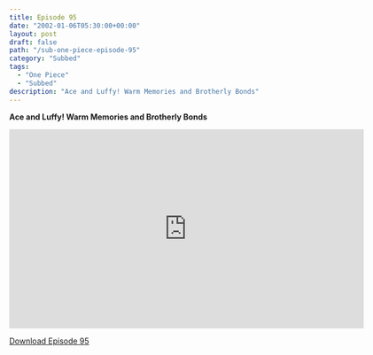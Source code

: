```yaml
---
title: Episode 95
date: "2002-01-06T05:30:00+00:00"
layout: post
draft: false
path: "/sub-one-piece-episode-95"
category: "Subbed"
tags:
  - "One Piece"
  - "Subbed"
description: "Ace and Luffy! Warm Memories and Brotherly Bonds"
---
```


**Ace and Luffy! Warm Memories and Brotherly Bonds**

<iframe width="640" height="360" src="https://www.rapidvideo.com/e/FX3CMZEFQS" frameborder="0" marginwidth=0 marginheight=0 scrolling=no allowfullscreen></iframe>

<a href="http://ouo.io/qs/eCodkFEQ?s=https://rapidvid.to/d/https://www.rapidvideo.com/e/FX3CMZEFQS">Download Episode 95</a>
